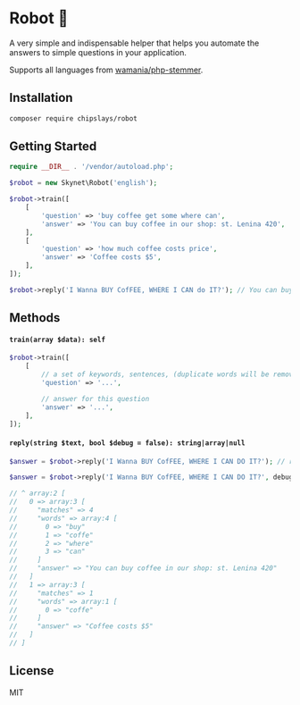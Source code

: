 # Robot 🦾

A very simple and indispensable helper that helps you automate the answers to simple questions in your application.

Supports all languages from [wamania/php-stemmer](https://github.com/wamania/php-stemmer#languages).

## Installation

```bash
composer require chipslays/robot
```

## Getting Started

```php
require __DIR__ . '/vendor/autoload.php';

$robot = new Skynet\Robot('english');

$robot->train([
    [
        'question' => 'buy coffee get some where can',
        'answer' => 'You can buy coffee in our shop: st. Lenina 420',
    ],
    [
        'question' => 'how much coffee costs price',
        'answer' => 'Coffee costs $5',
    ],
]);

$robot->reply('I Wanna BUY CofFEE, WHERE I CAN do IT?'); // You can buy coffee in our shop: st. Lenina 420
```

## Methods

#### `train(array $data): self`

```php
$robot->train([
    [
        // a set of keywords, sentences, (duplicate words will be removed)
        'question' => '...',

        // answer for this question
        'answer' => '...',
    ],
]);
```

#### `reply(string $text, bool $debug = false): string|array|null`

```php
$answer = $robot->reply('I Wanna BUY CofFEE, WHERE I CAN DO IT?'); // returns string

$answer = $robot->reply('I Wanna BUY CofFEE, WHERE I CAN DO IT?', debug: true); // returns array with details

// ^ array:2 [
//   0 => array:3 [
//     "matches" => 4
//     "words" => array:4 [
//       0 => "buy"
//       1 => "coffe"
//       2 => "where"
//       3 => "can"
//     ]
//     "answer" => "You can buy coffee in our shop: st. Lenina 420"
//   ]
//   1 => array:3 [
//     "matches" => 1
//     "words" => array:1 [
//       0 => "coffe"
//     ]
//     "answer" => "Coffee costs $5"
//   ]
// ]
```

## License

MIT
